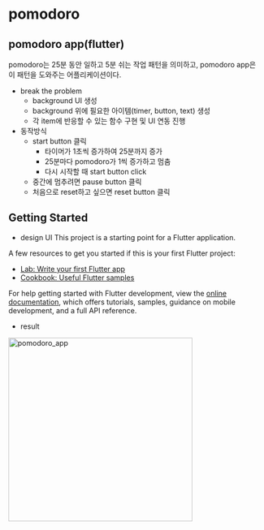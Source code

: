 # pomodoro
## pomodoro app(flutter)
pomodoro는 25분 동안 일하고 5분 쉬는 작업 패턴을 의미하고, pomodoro app은 이 패턴을 도와주는 어플리케이션이다.
+ break the problem
  + background UI 생성
  + background 위에 필요한 아이템(timer, button, text) 생성
  + 각 item에 반응할 수 있는 함수 구현 및 UI 연동 진행
+ 동작방식
  + start button 클릭
    + 타이머가 1초씩 증가하여 25분까지 증가
    + 25분마다 pomodoro가 1씩 증가하고 멈춤
    + 다시 시작할 때 start button click
  + 중간에 멈추려면 pause button 클릭
  + 처음으로 reset하고 싶으면 reset button 클릭

## Getting Started
+ design UI
This project is a starting point for a Flutter application.

A few resources to get you started if this is your first Flutter project:

- [Lab: Write your first Flutter app](https://docs.flutter.dev/get-started/codelab)
- [Cookbook: Useful Flutter samples](https://docs.flutter.dev/cookbook)

For help getting started with Flutter development, view the
[online documentation](https://docs.flutter.dev/), which offers tutorials,
samples, guidance on mobile development, and a full API reference.
  + result

<img width="362" alt="pomodoro_app" src="https://github.com/yeschan119/mini-projects/assets/83147205/04a88667-3707-4304-bf6d-1f1452618d60">
